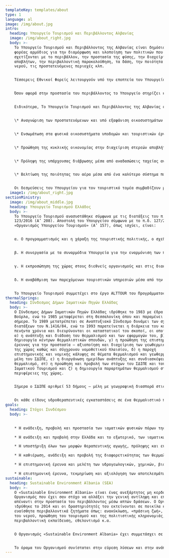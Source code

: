 ```yaml
---
templateKey: templates/about
type: 1
language: al
image: /img/about.jpg
intro:
  heading: Υπουργείο Τουρισμού και Περιβάλλοντος Αλβανίας
  image: /img/about_right.jpg
  body: >-
    Το Υπουργείο Τουρισμού και Περιβάλλοντος της Αλβανίας είναι δημόσιος
    φορέας αρμόδιος για την διαμόρφωση και υλοποίηση των πολιτικών που
    σχετίζονται με το περιβάλλον, την προστασία της φύσης, την διαχείριση
    αποβλήτων, την περιβαλλοντική παρακολούθηση, τα δάση, την ποιότητα του
    νερού, τις προστατευόμενες περιοχές κλπ.


    Τέσσερεις Εθνικοί Φορείς λειτουργούν υπό την εποπτεία του Υπουργείου ως Εθνικές Υπηρεσίες αντίστοιχα: ο Εθνικός Οργανισμός Τουρισμού, ο Εθνικός Οργανισμός Ακτογραμμών, ο Εθνικός Οργανισμός Προστατευόμενων Περιοχών και ο Εθνικός Οργανισμός Περιβάλλοντος με τις Περιφερειακές Δ/νσεις για το περιβάλλον. Επιπλέον, το Υπουργείο έχει την αρμοδιότητα ελέγχου της περιοχής μέσω της Επιθεώρησης του Περιβάλλοντος η οποία υπάγεται στον Εθνικό Οργανισμό Περιβάλλοντος. Το Υπουργείο είναι στελεχωμένο με έμπειρο προσωπικό και υποστηρίζεται πλήρως διοικητικά.


    Όσον αφορά στην προστασία του περιβάλλοντος το Υπουργείο στηρίζει και αναγνωρίζει την αξία της διαφύλαξης της βιοποικιλότητας των οικοσυστημάτων διασφαλίζοντας ένα βιώσιμο και υγιές περιβάλλον για τις υφιστάμενες και μελλοντικές γενιές.\


    Ειδικότερα, Το Υπουργείο Τουρισμού και Περιβάλλοντος της Αλβανίας έχει δεσμευτεί να βελτιώσει τις περιβαλλοντικές συνθήκες μέσα από τις παρακάτω προτεραιότητες:


    \* Αναγνώριση των προστατευόμενων και υπό εξαφάνιση οικοσυστημάτων με τον σχεδιασμό Εθνικών (Στρατηγικών) Σχεδίων για διοικητική ενσωμάτωση Προστατευόμενων Περιοχών, Εθνικών Πάρκων και Καταφύγιων Άγρια Ζωής.


    \* Ενσωμάτωση στα φυσικά οικοσυστήματα υποδομών και τουριστικών έργων


    \* Προώθηση της κυκλικής οικονομίας στην διαχείριση στερεών αποβλήτων κλπ.


    \* Πρόληψη της υπάρχουσας διάβρωσης μέσα από αναδασώσεις ταχείας ανάπτυξης και ανάπτυξης υδροτεχνικών προστατευτικών έργων


    \* Βελτίωση της ποιότητας του αέρα μέσα από ένα καλύτερο σύστημα παρακολούθησης ατμοσφαιρικών ρύπων στις μεγάλες πόλεις


    Οι δεσμεύσεις του Υπουργείου για τον τουριστικό τομέα συμβαδίζουν με τις οδηγίες για την προστασία του περιβάλλοντος και στηρίζουν την βιώσιμη τουριστική ανάπτυξη, τον πολιτιστικό τουρισμό, τον αγροτουρισμό κλπ.
  image1: /img/about_right.jpg
sectionMinistry:
  image: /img/about_middle.jpg
  heading: Υπουργείο Τουρισμού Ελλάδος
  body: >-
    Το Υπουργείο Τουρισμού ανασυστάθηκε σύμφωνα με τις διατάξεις του π.δ.
    123/2016 (A’ 208). Αποστολή του Υπουργείου σύμφωνα με το π.δ. 127/2017
    «Οργανισμός Υπουργείου Τουρισμού» (Α’ 157), όπως ισχύει, είναι:


    α. Ο προγραμματισμός και η χάραξη της τουριστικής πολιτικής, ο σχεδιασμός της τουριστικής ανάπτυξης στο πλαίσιο της γενικότερης κυβερνητικής πολιτικής και η διαμόρφωση και προώθηση των αναγκαίων θεσμικών και λοιπών ρυθμίσεων.


    β. Η συνεργασία με τα συναρμόδια Υπουργεία για την εναρμόνιση των πολιτικών που επηρεάζουν τον τουρισμό και το συντονισμό των δράσεων με σκοπό την υποβοήθηση της τουριστικής ανάπτυξης, την διαμόρφωση ασφαλούς περιβάλλοντος για ανάληψη επενδυτικών πρωτοβουλιών στον κλάδο και τη βελτίωση της ποιότητας και της ανταγωνιστικότητας του τουρισμού της χώρας.


    γ. Η εκπροσώπηση της χώρας στους διεθνείς οργανισμούς και στις διακρατικές σχέσεις που αφορούν στον τουρισμό και η σύναψη διεθνών συμβάσεων που αναφέρονται στον τουριστικό τομέα και διμερών συμφωνιών τουριστικής συνεργασίας.


    δ. Η αναβάθμιση των παρεχόμενων τουριστικών υπηρεσιών μέσα από την υλοποίηση προγραμμάτων εκπαίδευσης και κατάρτισης


    Το Υπουργείο Τουρισμού συμμετέχει στο έργο ALTTOUR του Προγράμματoς Interreg IPA CBC Ελλάδα-Αλβανία 2014-2020 ως δικαιούχος.
thermalSprings:
  heading: Σύνδεσμος Δήμων Ιαματικών Πηγών Ελλάδας
  body: >-
    Ο Σύνδεσμος Δήμων Ιαματικών Πηγών Ελλάδας ιδρύθηκε το 1983 με έδρα τα Καμένα
    Βούρλα, ενώ το 1985 μεταφέρεται στη Θεσσαλονίκη όπου και παραμένει μέχρι
    σήμερα. Το 1989 μετατρέπεται σε Αναπτυξιακό Σύνδεσμο δυνάμει των σχετικών
    διατάξεων του Ν.1416/84, ενώ το 1993 παρατείνεται η διάρκεια του κατά
    πενήντα χρόνια και διευρύνονται οι καταστατικοί του σκοποί, οι οποίοι είναι:
    α) η ανάπτυξη και διάδοση του θερμαλισμού και των εφαρμογών του, β) η
    δημιουργία κέντρων θερμαλιστικών σπουδών, γ) η προώθηση της επιστημονικής
    έρευνας για την προστασία – αξιοποίηση και διαχείριση των γεωθερμικών πόρων
    της χώρας καθώς και σύγχρονου νομοθετικού πλαισίου, δ) η παροχή
    επιστημονικής και νομικής κάλυψης σε θέματα θερμαλισμού και γεωθερμίας στα
    μέλη του ΣΔΙΠΕ, ε) η διοργάνωση ημερίδων ανάπτυξης και συνδιασκέψεων για το
    θερμαλισμό, στ) η προώθηση και προβολή των στόχων του ΣΔΙΠΕ και του
    Ιαματικού Τουρισμού και ζ) η δημιουργία παραρτημάτων θερμαλισμού στις
    περιφέρειες της χώρας.


    Σήμερα ο ΣΔΙΠΕ αριθμεί 53 δήμους – μέλη με γεωγραφική διασπορά στις 11 από τις 13 περιφέρειες της χώρας. Ο ΣΔΙΠΕ διοικείται από το Διοικητικό Συμβούλιο του που απαρτίζεται από 74 μέλη και από την Εκτελεστική του Επιτροπή η οποία εκλέγεται από το Διοικητικό Συμβούλιο, ενώ η θητεία των μελών των οργάνων του ακολουθεί την εκάστοτε δημοτική περίοδο. Ο Σύνδεσμος συγκροτείται από μέλη πρωτοβάθμιας Αυτοδιοίκησης - Δήμους - στα διοικητικά όρια των οποίων υπάρχουν αναγνωρισμένοι ιαματικοί φυσικοί πόροι. Ως φορέας ανέλαβε την πρωτοβουλία να ανταποκριθεί στα καθήκοντα και τις προκλήσεις που υπαγορεύουν οι ανθρώπινες ανάγκες για τη φροντίδα της υγείας με τη χρήση ιαματικών φυσικών πόρων.


    Οι κάθε είδους υδροθεραπευτικές εγκαταστάσεις σε ένα θερμαλιστικό περιβάλλον αποτελούν για το Σύνδεσμο μονάδες πρωτοβάθμιας φροντίδας της ανθρώπινης υγείας. Οι μονάδες αυτές επηρεάζουν το πολιτισμικό περιβάλλον της περιοχής, αποτελούν κλειδί για την οικονομία και την ανάπτυξη των τοπικών κοινωνιών, συνδέονται με την τοπική ιστορία και τις παραδόσεις, θέτουν σε κίνηση πολυάριθμες δραστηριότητες και αναδεικνύουν την ιδιαιτερότητα της φυσιογνωμίας του θερμαλιστικού περιβάλλοντος. Ο Σύνδεσμος από τη σύστασή του μέχρι τώρα, στέκεται αρωγός κάθε αναπτυξιακής πρωτοβουλίας των μελών του στους τομείς του Ιαματικού Τουρισμού - Τουρισμού Υγείας και ενεργειακής χρήσης των θερμών νερών.
goals:
  heading: Στόχοι Συνδέσμου
  body: >-
    

    * Η ανάδειξη, προβολή και προστασία των ιαματικών φυσικών πόρων της χώρας μας και του περιβάλλοντός τους.

    * Η ανάδειξη και προβολή στην Ελλάδα και το εξωτερικό, των ιαματικών θερμαλιστικών κέντρων, κάθε μορφή υδροθεραπευτικής αγωγής, πρόληψης και ευεξίας καθώς και όλων των στοιχείων και έργων τέχνης , ιστορίας και πολιτισμού, που συνδέονται με τις ιαματικές πηγές, την υδροθεραπεία – κλιματοθεραπεία, τη θαλασσοθεραπεία και πηλοθεραπεία.

    * Η υποστήριξη όλων των μορφών θεραπευτικής αγωγής, πρόληψης και ευεξίας με χρήση ιαματικών φυσικών πόρων καθώς επίσης και κάθε μορφή θαλασσοθεραπείας, κλιματοθεραπείας, σπηλαιοθεραπείας, που πραγματοποιούνται και στοχεύουν στην φροντίδα της ανθρώπινης σωματικής και ψυχικής υγείας.

    * Η καθιέρωση, ανάδειξη και προβολή της διαφορετικότητας των θερμαλιστικών θεραπευτικών τόπων της χώρας καθώς και η υποστήριξη και προώθηση κάθε εναλλακτικής μορφής τουρισμού (θρησκευτικού, συνεδριακού, φυσιολατρικού κ.ά.) στις περιοχές των ιαματικών φυσικών πόρων και θερμαλιστικών κέντρων.

    * Η επιστημονική έρευνα και μελέτη των υδρογεωλογικών, χημικών, βιολογικών και περιβαλλοντολογικών χαρακτηριστικών των ιαματικών φυσικών πόρων, των τοπικών ιστορικών, πολιτιστικών στοιχείων που συνδέονται με τη χρήση των ιαματικών πηγών καθώς και η στατιστική αξιολόγηση των αποτελεσμάτων των θερμαλιστικών θεραπειών.

    * Η επιστημονική έρευνα, τεκμηρίωση και αξιολόγηση των αποτελεσμάτων των θεραπευτικών ενδείξεων-αντενδείξεων των ιαματικών φυσικών πόρων, του περιβάλλοντος και των κλιματικών συνθηκών των θερμαλιστικών θεραπευτικών τόπων. Η διενέργεια ημερίδων, επιμορφωτικών σεμιναρίων, συνεδρίων, επιστημονικών συναντήσεων που αφορούν στη βιώσιμη ανάπτυξη του θερμαλισμού, την αειφόρο διαχείριση των ιαματικών φυσικών πόρων και του περιβάλλοντος και κάθε άλλης ενέργειας ή δράσης που αφορά στο αντικείμενο.
sustainable:
  heading: Sustainable Environment Albania (SEA)
  body: >-
    Ο «Sustainable Environment Albania» είναι ένας ανεξάρτητος μη κερδοσκοπικός
    Οργανισμός που έχει σαν στόχο να αλλάξει την γενική αντίληψη και επίγνωση
    απέναντι στην προστασία του περιβάλλοντος μέσω απτών δράσεων. Ο Οργανισμός
    ιδρύθηκε το 2014 και οι δραστηριότητές του εκτείνονται σε ποικίλα κι
    ευαίσθητα περιβαλλοντικά ζητήματα όπως: ανακύκλωση, «πράσινη ζωή», προστασία
    του νερού, προώθηση του τουρισμού και της πολιτιστικής κληρονομιάς,
    περιβαλλοντική εκπαίδευση, εθελοντισμό κ.α.


    Ο Οργανισμός «Sustainable Environment Albania» έχει συμμετάσχει σε πληθώρα συγχρηματοδοτούμενων έργων της ΕΕ σαν εξωτερικός σύμβουλος και σαν εταίρος παρέχοντας την επιστημονική και κοινωνική του συνεισφορά. Η συμβολή του εκτείνεται σε εθνικά και διεθνή έργα στον τομέα του περιβάλλοντος, της εκπαίδευσης και του εθελοντισμού.


    Το όραμα του Οργανισμού συνίσταται στην εύρεση λύσεων και στην ανάπτυξη μακροπρόθεσμων συνεργειών με άλλους οργανισμούς ή άτομα που μοιράζονται, χωρίς συμβιβασμούς, κοινούς στόχους για μια πιο οικολογική προσέγγιση απέναντι στον πλανήτη.
---
```

